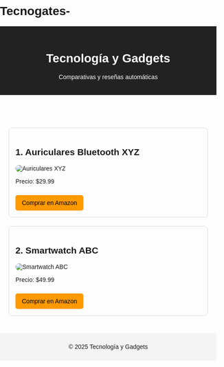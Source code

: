 # Tecnogates-<!DOCTYPE html>
<html lang="es">
<head>
  <meta charset="UTF-8">
  <meta name="viewport" content="width=device-width, initial-scale=1">
  <title>Tecnología y Gadgets</title>
  <style>
    body{font-family:Arial,sans-serif;margin:0;padding:0}
    header{background:#222;color:#fff;padding:20px;text-align:center}
    main{padding:20px}
    .product{border:1px solid #ddd;border-radius:8px;margin-bottom:20px;padding:15px}
    .product img{max-width:100%;border-radius:8px}
    .buy-button{display:inline-block;margin-top:10px;padding:10px 15px;background:#ff9900;color:#000;text-decoration:none;border-radius:5px}
    footer{text-align:center;padding:10px;background:#f4f4f4}
  </style>
</head>
<body>
  <header>
    <h1>Tecnología y Gadgets</h1>
    <p>Comparativas y reseñas automáticas</p>
  </header>
  <main>
    <section class="product">
      <h2>1. Auriculares Bluetooth XYZ</h2>
      <img src="https://via.placeholder.com/300?text=Auriculares+XYZ" alt="Auriculares XYZ">
      <p>Precio: $29.99</p>
      <a href="https://www.amazon.com/dp/B07XYZ123?tag=mejorprodu0ce-20" target="_blank" class="buy-button">Comprar en Amazon</a>
    </section>
    <section class="product">
      <h2>2. Smartwatch ABC</h2>
      <img src="https://via.placeholder.com/300?text=Smartwatch+ABC" alt="Smartwatch ABC">
      <p>Precio: $49.99</p>
      <a href="https://www.amazon.com/dp/B08ABC456?tag=mejorprodu0ce-20" target="_blank" class="buy-button">Comprar en Amazon</a>
    </section>
  </main>
  <footer>
    <p>&copy; 2025 Tecnología y Gadgets</p>
  </footer>
</body>
</html>
